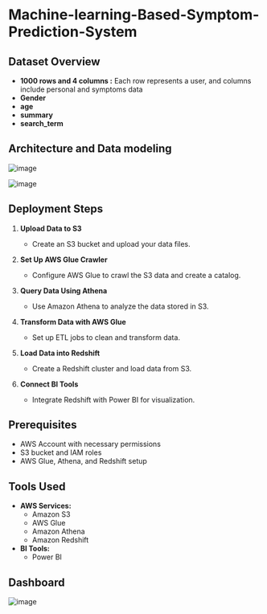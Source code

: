 # Machine-learning-Based-Symptom-Prediction-System

## Dataset Overview
- **1000 rows and 4 columns :** Each row represents a user, and columns include personal and symptoms data
- **Gender**
- **age**
- **summary**
- **search_term**


## Architecture and Data modeling
![image](https://github.com/user-attachments/assets/caf012ff-75c9-43e2-bce0-a1110d3fbbcc)

![image](https://github.com/user-attachments/assets/e069d965-0ef6-42e6-bf8f-14ac69706d6e)

## Deployment Steps

1. **Upload Data to S3**
   - Create an S3 bucket and upload your data files.

2. **Set Up AWS Glue Crawler**
   - Configure AWS Glue to crawl the S3 data and create a catalog.

3. **Query Data Using Athena**
   - Use Amazon Athena to analyze the data stored in S3.

4. **Transform Data with AWS Glue**
   - Set up ETL jobs to clean and transform data.

5. **Load Data into Redshift**
   - Create a Redshift cluster and load data from S3.

6. **Connect BI Tools**
   - Integrate Redshift with Power BI for visualization.

## Prerequisites

- AWS Account with necessary permissions
- S3 bucket and IAM roles
- AWS Glue, Athena, and Redshift setup

## Tools Used
- **AWS Services:**
  - Amazon S3
  - AWS Glue
  - Amazon Athena
  - Amazon Redshift
- **BI Tools:**
  - Power BI

## Dashboard
![image](https://github.com/user-attachments/assets/d63c2773-ae42-4746-baf0-ca27eb5456a1)
